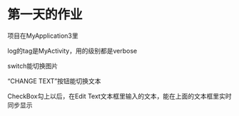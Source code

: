 # 第一天的作业

项目在MyApplication3里

log的tag是MyActivity，用的级别都是verbose

switch能切换图片

“CHANGE TEXT”按钮能切换文本

CheckBox勾上以后，在Edit Text文本框里输入的文本，能在上面的文本框里实时同步显示
